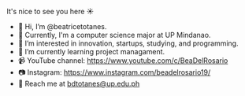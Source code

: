 It's nice to see you here ☀️
- 👋 Hi, I’m @beatricetotanes. 
- 🏫 Currently, I'm a computer science major at UP Mindanao.
- 👀 I’m interested in innovation, startups, studying, and programming.
- 🌱 I’m currently learning project managament.
- 📹 YouTube channel: https://www.youtube.com/c/BeaDelRosario
- 📷 Instagram: https://www.instagram.com/beadelrosario19/
- 📩 Reach me at bdtotanes@up.edu.ph
<!---
beatricetotanes/beatricetotanes is a ✨ special ✨ repository because its `README.md` (this file) appears on your GitHub profile.
You can click the Preview link to take a look at your changes.
--->
